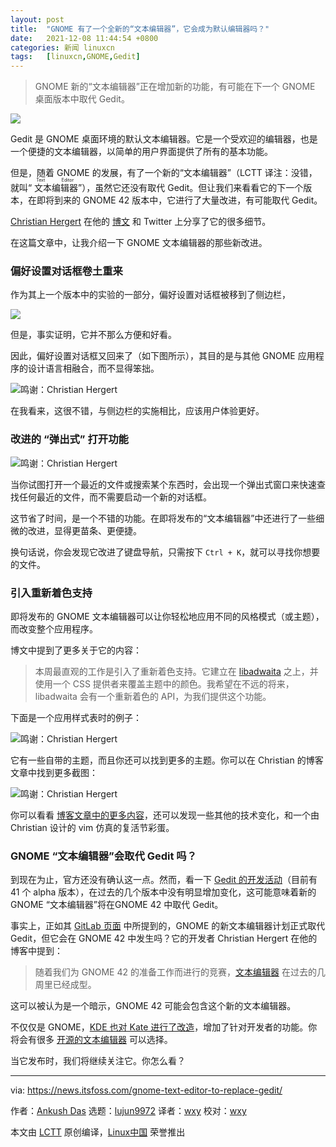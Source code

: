 ```yaml
---
layout: post
title:	"GNOME 有了一个全新的“文本编辑器”，它会成为默认编辑器吗？"
date:	2021-12-08 11:44:54 +0800 
categories:	新闻 linuxcn 
tags:	[linuxcn,GNOME,Gedit]
---
```




> 
> GNOME 新的“文本编辑器”正在增加新的功能，有可能在下一个 GNOME 桌面版本中取代 Gedit。
> 
> 
> 


![](/Asserts/Images/album/202112/08/114455pnwafw8n1niwn222.jpg)


Gedit 是 GNOME 桌面环境的默认文本编辑器。它是一个受欢迎的编辑器，也是一个便捷的文本编辑器，以简单的用户界面提供了所有的基本功能。


但是，随着 GNOME 的发展，有了一个新的“文本编辑器”（LCTT 译注：没错，就叫“<ruby> 文本编辑器 <rt>  Text Editor </rt></ruby>”），虽然它还没有取代 Gedit。但让我们来看看它的下一个版本，在即将到来的 GNOME 42 版本中，它进行了大量改进，有可能取代 Gedit。


[Christian Hergert](https://twitter.com/hergertme) 在他的 [博文](https://blogs.gnome.org/chergert/2021/12/03/text-editor-happenings/) 和 Twitter 上分享了它的很多细节。


在这篇文章中，让我介绍一下 GNOME 文本编辑器的那些新改进。


### 偏好设置对话框卷土重来


作为其上一个版本中的实验的一部分，偏好设置对话框被移到了侧边栏，


![](/Asserts/Images/album/202112/08/114455suxxxljjxqnuvcqj.png)


但是，事实证明，它并不那么方便和好看。


因此，偏好设置对话框又回来了（如下图所示），其目的是与其他 GNOME 应用程序的设计语言相融合，而不显得笨拙。


![鸣谢：Christian Hergert](/Asserts/Images/album/202112/08/114456gv57p22j2oi3om2h.png)


在我看来，这很不错，与侧边栏的实施相比，应该用户体验更好。


### 改进的 “弹出式” 打开功能


![鸣谢：Christian Hergert](/Asserts/Images/album/202112/08/114458u9zosqwt3707vgv4.jpg)


当你试图打开一个最近的文件或搜索某个东西时，会出现一个弹出式窗口来快速查找任何最近的文件，而不需要启动一个新的对话框。


这节省了时间，是一个不错的功能。在即将发布的“文本编辑器”中还进行了一些细微的改进，显得更苗条、更便捷。


换句话说，你会发现它改进了键盘导航，只需按下 `Ctrl + K`，就可以寻找你想要的文件。


### 引入重新着色支持


即将发布的 GNOME 文本编辑器可以让你轻松地应用不同的风格模式（或主题），而改变整个应用程序。


博文中提到了更多关于它的内容：



> 
> 本周最直观的工作是引入了重新着色支持。它建立在 [libadwaita](https://gnome.pages.gitlab.gnome.org/libadwaita/doc/main/) 之上，并使用一个 CSS 提供者来覆盖主题中的颜色。我希望在不远的将来，libadwaita 会有一个重新着色的 API，为我们提供这个功能。
> 
> 
> 


下面是一个应用样式表时的例子：


![鸣谢：Christian Hergert](/Asserts/Images/album/202112/08/114459knlx7dsian6fas4a.png)


它有一些自带的主题，而且你还可以找到更多的主题。你可以在 Christian 的博客文章中找到更多截图：


![鸣谢：Christian Hergert](/Asserts/Images/album/202112/08/114500z0ahakwhwhaage9g.png)


你可以看看 [博客文章中的更多内容](https://blogs.gnome.org/chergert/2021/12/03/text-editor-happenings/)，还可以发现一些其他的技术变化，和一个由 Christian 设计的 vim 仿真的复活节彩蛋。


### GNOME “文本编辑器”会取代 Gedit 吗？


到现在为止，官方还没有确认这一点。然而，看一下 [Gedit 的开发活动](https://gitlab.gnome.org/GNOME/gedit)（目前有 41 个 alpha 版本），在过去的几个版本中没有明显增加变化，这可能意味着新的 GNOME “文本编辑器”将在GNOME 42 中取代 Gedit。


事实上，正如其 [GitLab 页面](https://gitlab.gnome.org/GNOME/gnome-text-editor) 中所提到的，GNOME 的新文本编辑器计划正式取代 Gedit，但它会在 GNOME 42 中发生吗？它的开发者 Christian Hergert 在他的博客中提到：



> 
> 随着我们为 GNOME 42 的准备工作而进行的竞赛，[文本编辑器](https://gitlab.gnome.org/GNOME/gnome-text-editor) 在过去的几周里已经成型。
> 
> 
> 


这可以被认为是一个暗示，GNOME 42 可能会包含这个新的文本编辑器。


不仅仅是 GNOME，[KDE 也对 Kate 进行了改造](https://news.itsfoss.com/kate/)，增加了针对开发者的功能。你将会有很多 [开源的文本编辑器](https://itsfoss.com/best-modern-open-source-code-editors-for-linux/) 可以选择。


当它发布时，我们将继续关注它。你怎么看？




---


via: <https://news.itsfoss.com/gnome-text-editor-to-replace-gedit/>


作者：[Ankush Das](https://news.itsfoss.com/author/ankush/) 选题：[lujun9972](https://github.com/lujun9972) 译者：[wxy](https://github.com/wxy) 校对：[wxy](https://github.com/wxy)


本文由 [LCTT](https://github.com/LCTT/TranslateProject) 原创编译，[Linux中国](https://linux.cn/) 荣誉推出
